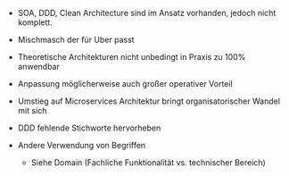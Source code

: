 - SOA, DDD, Clean Architecture sind im Ansatz vorhanden, jedoch nicht komplett.
- Mischmasch der für Uber passt
- Theoretische Architekturen nicht unbedingt in Praxis zu 100% anwendbar
- Anpassung möglicherweise auch großer operativer Vorteil

- Umstieg auf Microservices Architektur bringt organisatorischer Wandel mit sich

- DDD fehlende Stichworte hervorheben
- Andere Verwendung von Begriffen
	- Siehe Domain (Fachliche Funktionalität vs. technischer Bereich)